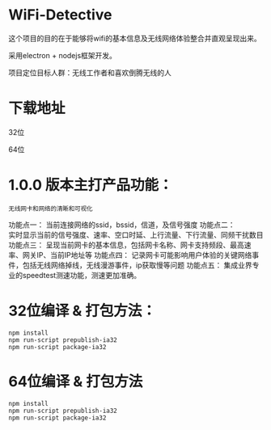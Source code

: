 # WiFi-Detective
  这个项目的目的在于能够将wifi的基本信息及无线网络体验整合并直观呈现出来。

  采用electron + nodejs框架开发。

  项目定位目标人群：无线工作者和喜欢倒腾无线的人
  
# 下载地址
  32位
  
  64位

# 1.0.0 版本主打产品功能：
    无线网卡和网络的清晰和可视化

  功能点一：
      当前连接网络的ssid，bssid，信道，及信号强度
  功能点二：    
      实时显示当前的信号强度、速率、空口时延、上行流量、下行流量、同频干扰数目
  功能点三：
      呈现当前网卡的基本信息，包括网卡名称、网卡支持频段、最高速率、网关IP、当前IP地址等
  功能点四：
      记录网卡可能影响用户体验的关键网络事件，包括无线网络掉线，无线漫游事件，ip获取慢等问题
  功能点五：
      集成业界专业的speedtest测速功能，测速更加准确。
    
# 32位编译 & 打包方法：
    npm install
    npm run-script prepublish-ia32
    npm run-script package-ia32

# 64位编译 & 打包方法
    npm install
    npm run-script prepublish-ia32
    npm run-script package-ia32
    

